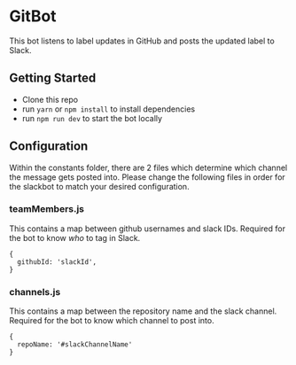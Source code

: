 # GitBot
This bot listens to label updates in GitHub and posts the updated label to Slack.

## Getting Started
* Clone this repo
* run `yarn` or `npm install` to install dependencies
* run `npm run dev` to start the bot locally

## Configuration
Within the constants folder, there are 2 files which determine which channel the message gets posted into. Please change the following files in order for the slackbot to match your desired configuration.

### teamMembers.js
This contains a map between github usernames and slack IDs. Required for the bot to know *who* to tag in Slack.
```
{
  githubId: 'slackId',
}
```

### channels.js
This contains a map between the repository name and the slack channel. Required for the bot to know which channel to post into.

```
{
  repoName: '#slackChannelName'
}
```


